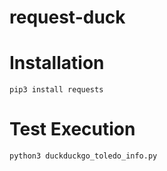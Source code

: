 # request-duck

#  Installation
```
pip3 install requests
```

# Test Execution
```
python3 duckduckgo_toledo_info.py
```
